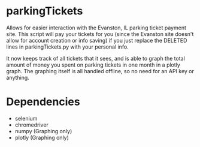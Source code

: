 # parkingTickets

Allows for easier interaction with the Evanston, IL parking ticket payment site. This script will pay your tickets for you (since the Evanston site doesn't allow for account creation or info saving) if you just replace the DELETED lines in parkingTickets.py with your personal info. 

It now keeps track of all tickets that it sees, and is able to graph the total amount of money you spent on parking tickets in one month in a plotly graph. The graphing itself is all handled offline, so no need for an API key or anything.

# Dependencies
* selenium
* chromedriver
* numpy (Graphing only)
* plotly (Graphing only)
